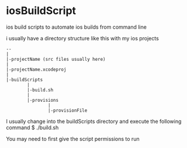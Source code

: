 iosBuildScript
==============

ios build scripts to automate ios builds from command line

i usually have a directory structure like this with my ios projects


	--
	|
	|-projectName (src files usually here)
 	|
 	|-projectName.xcodeproj
 	|
 	|-buildScripts
         	|
         	|-build.sh
         	|
         	|-provisions
                 	|
                 	|-provisionFile
 				
 				


I usually change into the buildScripts directory and execute the following command
	$ ./build.sh
	
You may need to first give the script permissions to run